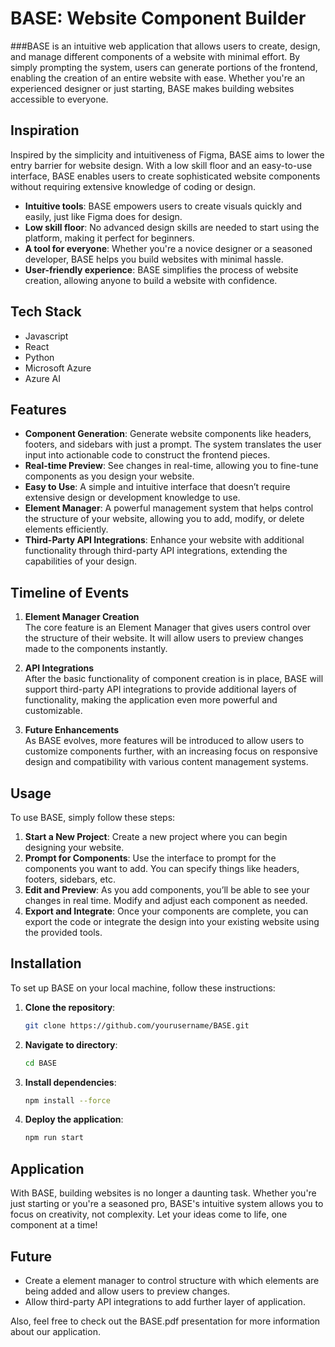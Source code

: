 # BASE: Website Component Builder

###BASE is an intuitive web application that allows users to create, design, and manage different components of a website with minimal effort. By simply prompting the system, users can generate portions of the frontend, enabling the creation of an entire website with ease. Whether you're an experienced designer or just starting, BASE makes building websites accessible to everyone.

## Inspiration

Inspired by the simplicity and intuitiveness of Figma, BASE aims to lower the entry barrier for website design. With a low skill floor and an easy-to-use interface, BASE enables users to create sophisticated website components without requiring extensive knowledge of coding or design.

- **Intuitive tools**: BASE empowers users to create visuals quickly and easily, just like Figma does for design.
- **Low skill floor**: No advanced design skills are needed to start using the platform, making it perfect for beginners.
- **A tool for everyone**: Whether you're a novice designer or a seasoned developer, BASE helps you build websites with minimal hassle.
- **User-friendly experience**: BASE simplifies the process of website creation, allowing anyone to build a website with confidence.


## Tech Stack
- Javascript
- React
- Python
- Microsoft Azure
- Azure AI

## Features

- **Component Generation**: Generate website components like headers, footers, and sidebars with just a prompt. The system translates the user input into actionable code to construct the frontend pieces.
- **Real-time Preview**: See changes in real-time, allowing you to fine-tune components as you design your website.
- **Easy to Use**: A simple and intuitive interface that doesn’t require extensive design or development knowledge to use.
- **Element Manager**: A powerful management system that helps control the structure of your website, allowing you to add, modify, or delete elements efficiently.
- **Third-Party API Integrations**: Enhance your website with additional functionality through third-party API integrations, extending the capabilities of your design.

## Timeline of Events

1. **Element Manager Creation**  
   The core feature is an Element Manager that gives users control over the structure of their website. It will allow users to preview changes made to the components instantly.

2. **API Integrations**  
   After the basic functionality of component creation is in place, BASE will support third-party API integrations to provide additional layers of functionality, making the application even more powerful and customizable.

3. **Future Enhancements**  
   As BASE evolves, more features will be introduced to allow users to customize components further, with an increasing focus on responsive design and compatibility with various content management systems.

## Usage

To use BASE, simply follow these steps:

1. **Start a New Project**: Create a new project where you can begin designing your website.
2. **Prompt for Components**: Use the interface to prompt for the components you want to add. You can specify things like headers, footers, sidebars, etc.
3. **Edit and Preview**: As you add components, you’ll be able to see your changes in real time. Modify and adjust each component as needed.
4. **Export and Integrate**: Once your components are complete, you can export the code or integrate the design into your existing website using the provided tools.

## Installation

To set up BASE on your local machine, follow these instructions:

1. **Clone the repository**:

   ```bash
   git clone https://github.com/yourusername/BASE.git

2. **Navigate to directory**:

   ```bash
   cd BASE

3. **Install dependencies**:

   ```bash
   npm install --force

4. **Deploy the application**:

   ```bash
   npm run start

## Application

With BASE, building websites is no longer a daunting task. Whether you're just starting or you're a seasoned pro, BASE's intuitive system allows you to focus on creativity, not complexity. Let your ideas come to life, one component at a time!

## Future
- Create a element manager to control structure with which elements are being added and allow users to preview changes.
- Allow third-party API integrations to add further layer of application.

Also, feel free to check out the BASE.pdf presentation for more information about our application.




